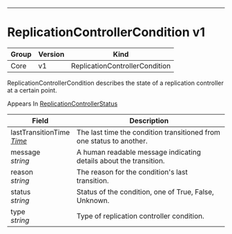

-----------
# ReplicationControllerCondition v1



Group        | Version     | Kind
------------ | ---------- | -----------
Core | v1 | ReplicationControllerCondition







ReplicationControllerCondition describes the state of a replication controller at a certain point.

<aside class="notice">
Appears In <a href="#replicationcontrollerstatus-v1">ReplicationControllerStatus</a> </aside>

Field        | Description
------------ | -----------
lastTransitionTime <br /> *[Time](#time-unversioned)*  | The last time the condition transitioned from one status to another.
message <br /> *string*  | A human readable message indicating details about the transition.
reason <br /> *string*  | The reason for the condition's last transition.
status <br /> *string*  | Status of the condition, one of True, False, Unknown.
type <br /> *string*  | Type of replication controller condition.






